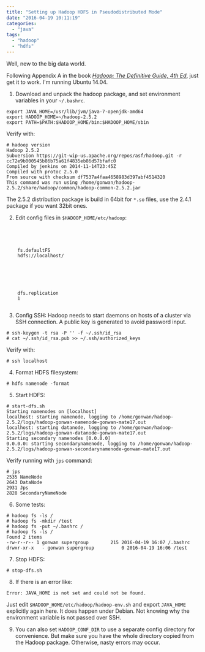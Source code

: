 ```yaml
---
title: "Setting up Hadoop HDFS in Pseudodistributed Mode"
date: "2016-04-19 10:11:19"
categories: 
  - "java"
tags: 
  - "hadoop"
  - "hdfs"
---
```


Well, new to the big data world.

Following Appendix A in the book _[Hadoop: The Definitive Guide, 4th Ed](http://www.amazon.com/Hadoop-Definitive-Guide-Tom-White/dp/1491901632/)_, just get it to work. I'm running Ubuntu 14.04.

1. Download and unpack the hadoop package, and set environment variables in your `~/.bashrc`.

```
export JAVA_HOME=/usr/lib/jvm/java-7-openjdk-amd64
export HADOOP_HOME=~/hadoop-2.5.2
export PATH=$PATH:$HADOOP_HOME/bin:$HADOOP_HOME/sbin
```

Verify with:

```
# hadoop version
Hadoop 2.5.2
Subversion https://git-wip-us.apache.org/repos/asf/hadoop.git -r cc72e9b000545b86b75a61f4835eb86d57bfafc0
Compiled by jenkins on 2014-11-14T23:45Z
Compiled with protoc 2.5.0
From source with checksum df7537a4faa4658983d397abf4514320
This command was run using /home/gonwan/hadoop-2.5.2/share/hadoop/common/hadoop-common-2.5.2.jar
```

The 2.5.2 distribution package is build in 64bit for `*.so` files, use the 2.4.1 package if you want 32bit ones.

2. Edit config files in `$HADOOP_HOME/etc/hadoop`:

```



  
    fs.defaultFS
    hdfs://localhost/
  

```

```



  
    dfs.replication
    1
  

```

3. Config SSH: Hadoop needs to start daemons on hosts of a cluster via SSH connection. A public key is generated to avoid password input.

```
# ssh-keygen -t rsa -P '' -f ~/.ssh/id_rsa
# cat ~/.ssh/id_rsa.pub >> ~/.ssh/authorized_keys
```

Verify with:

```
# ssh localhost
```

4. Format HDFS filesystem:

```
# hdfs namenode -format
```

5. Start HDFS:

```
# start-dfs.sh
Starting namenodes on [localhost]
localhost: starting namenode, logging to /home/gonwan/hadoop-2.5.2/logs/hadoop-gonwan-namenode-gonwan-mate17.out
localhost: starting datanode, logging to /home/gonwan/hadoop-2.5.2/logs/hadoop-gonwan-datanode-gonwan-mate17.out
Starting secondary namenodes [0.0.0.0]
0.0.0.0: starting secondarynamenode, logging to /home/gonwan/hadoop-2.5.2/logs/hadoop-gonwan-secondarynamenode-gonwan-mate17.out
```

Verify running with `jps` command:

```
# jps
2535 NameNode
2643 DataNode
2931 Jps
2828 SecondaryNameNode
```

6. Some tests:

```
# hadoop fs -ls /
# hadoop fs -mkdir /test
# hadoop fs -put ~/.bashrc /
# hadoop fs -ls /
Found 2 items
-rw-r--r-- 1 gonwan supergroup        215 2016-04-19 16:07 /.bashrc
drwxr-xr-x   - gonwan supergroup          0 2016-04-19 16:06 /test
```

7. Stop HDFS:

```
# stop-dfs.sh
```

8. If there is an error like:

```
Error: JAVA_HOME is not set and could not be found.
```

Just edit `$HADOOP_HOME/etc/hadoop/hadoop-env.sh` and export `JAVA_HOME` explicitly again here. It does happen under Debian. Not knowing why the environment variable is not passed over SSH.

9. You can also set `HADOOP_CONF_DIR` to use a separate config directory for convenience. But make sure you have the whole directory copied from the Hadoop package. Otherwise, nasty errors may occur.

